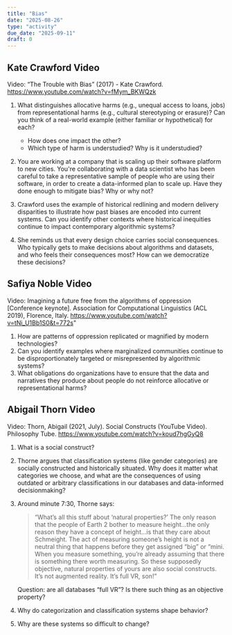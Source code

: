 ```yaml
---
title: "Bias"
date: "2025-08-26"
type: "activity"
due_date: "2025-09-11"
draft: 0
---
```


## Kate Crawford Video 
Video: “The Trouble with Bias” (2017) - Kate Crawford. https://www.youtube.com/watch?v=fMym_BKWQzk 

1. What distinguishes allocative harms (e.g., unequal access to loans, jobs) from representational harms (e.g., cultural stereotyping or erasure)? Can you think of a real-world example (either familiar or hypothetical) for each? 
    * How does one impact the other?
    * Which type of harm is understudied? Why is it understudied?

2. You are working at a company that is scaling up their software platform to new cities. You're collaborating with a data scientist who has been careful to take a representative sample of people who are using their software, in order to create a data-informed plan to scale up. Have they done enough to mitigate bias? Why or why not?

3. Crawford uses the example of historical redlining and modern delivery disparities to illustrate how past biases are encoded into current systems. Can you identify other contexts where historical inequities continue to impact contemporary algorithmic systems?

4. She reminds us that every design choice carries social consequences. Who typically gets to make decisions about algorithms and datasets, and who feels their consequences most? How can we democratize these decisions?

## Safiya Noble Video
Video: Imagining a future free from the algorithms of oppression [Conference keynote]. Association for Computational Linguistics (ACL 2019), Florence, Italy. https://www.youtube.com/watch?v=tNi_U1Bb1S0&t=772s"

1. How are patterns of oppression replicated or magnified by modern technologies?
1. Can you identify examples where marginalized communities continue to be disproportionately targeted or misrepresented by algorithmic systems?
1. What obligations do organizations have to ensure that the data and narratives they produce about people do not reinforce allocative or representational harms?


## Abigail Thorn Video
Video: Thorn, Abigail (2021, July). Social Constructs (YouTube Video). Philosophy Tube. https://www.youtube.com/watch?v=koud7hgGyQ8

1. What is a social construct? 

1. Thorne argues that classification systems (like gender categories) are socially constructed and historically situated. Why does it matter what categories we choose, and what are the consequences of using outdated or arbitrary classifications in our databases and data-informed decisionmaking?

1. Around minute 7:30, Thorne says: 

    > “What’s all this stuff about ‘natural properties?’ The only reason that the people of Earth 2 bother to measure height...the only reason they have a concept of height...is that they care about Schmeight. The act of measuring someone’s height is not a neutral thing that happens before they get assigned “big” or “mini. When you measure something, you’re already assuming that there is something there worth measuring. So these supposedly objective, natural properties of yours are also social constructs. It’s not augmented reality. It’s full VR, son!”

    Question: are all databases “full VR”? Is there such thing as an objective property?

1. Why do categorization and classification systems shape behavior? 

1. Why are these systems so difficult to change?
